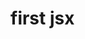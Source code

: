 # first jsx


[first_jsx_core]: https://login.codingdojo.com/m/674/15377/112146
[repo]: https://github.com/tmax818/mern_first_jsx_core
[live_app]: https://www.tylermaxwell.co/mern_first_jsx_core/